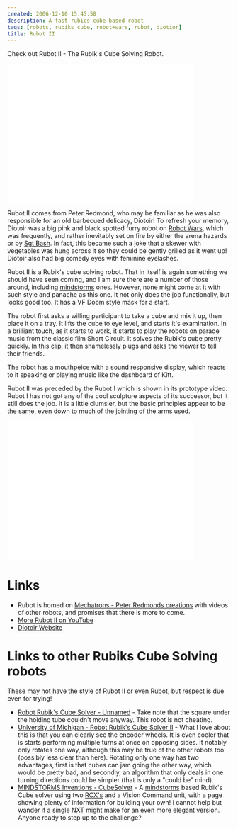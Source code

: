 ```yaml
---
created: 2006-12-10 15:45:50
description: A fast rubics cube based robot
tags: [robots, rubiks cube, robot+wars, rubot, diotior]
title: Rubot II
---
```

Check out Rubot II - The Rubik's Cube Solving Robot.

<iframe width="420" height="315" src="//www.youtube.com/embed/jkft2qaKv_o?rel=0"
frameborder="0" allowfullscreen="yes"></iframe>

Rubot II comes from Peter Redmond, who may be familiar as he was also responsible for an old barbecued delicacy, Diotoir! To refresh your memory, Diotoir was a big pink and black spotted furry robot on [Robot Wars](Robot+Wars "The british robot smashing TV series."), which was frequently, and rather inevitably set on fire by either the arena hazards or by [Sgt Bash](Sgt+Bash "Sgt Bash"). In fact, this became such a joke that a skewer with vegetables was hung across it so they could be gently grilled as it went up! Diotoir also had big comedy eyes with feminine eyelashes.

Rubot II is a Rubik's cube solving robot. That in itself is again something we should have seen coming, and I am sure there are a number of those around, including [mindstorms](MindStorms "A Robotic construction toy system from Lego") ones. However, none might come at it with such style and panache as this one. It not only does the job functionally, but looks good too. It has a VF Doom style mask for a start.

The robot first asks a willing participant to take a cube and mix it up, then place it on a tray. It lifts the cube to eye level, and starts it's examination. In a brilliant touch, as it starts to work, it starts to play the robots on parade music from the classic film Short Circuit. It solves the Rubik's cube pretty quickly. In this clip, it then shamelessly plugs and asks the viewer to tell their friends.

The robot has a mouthpeice with a sound responsive display, which reacts to it speaking or playing music like the dashboard of Kitt.

Rubot II was preceded by the Rubot I which is shown in its prototype video. Rubot I has not got any of the cool sculpture aspects of its successor, but it still does the job. It is a little clumsier, but the basic principles appear to be the same, even down to much of the jointing of the arms used.

<iframe width="420" height="315" src="//www.youtube.com/embed/YgrYUTy5Q14?rel=0"
frameborder="0" allowfullscreen="true"></iframe>

# Links

* Rubot is homed on [Mechatrons - Peter Redmonds creations](http://www.mechatrons.com) with videos of other robots, and promises that there is more to come.
* [More Rubot II on YouTube](http://youtube.com/watch?v=i25cfdcum7U)
* [Diotoir Website](http://www.esatclear.ie/~feoras/diotoir/index2.htm)

# Links to other Rubiks Cube Solving robots

These may not have the style of Rubot II or even Rubot, but respect is due even for trying!

* [Robot Rubik's Cube Solver - Unnamed](http://www.youtube.com/watch?v=r5r-_TsEaLM&amp;NR) - Take note that the square under the holding tube couldn't move anyway. This robot is not cheating.
* [University of Michigan - Robot Rubik's Cube Solver II](http://www.youtube.com/watch?v=6960jAGCkiA) - What I love about this is that you can clearly see the encoder wheels. It is even cooler that is starts performing multiple turns at once on opposing sides. It notably only rotates one way, although this may be true of the other robots too (possibly less clear than here). Rotating only one way has two advantages, first is that cubes can jam going the other way, which would be pretty bad, and secondly, an algorithm  that only deals in one turning directions could be simpler (that is only a "could be" mind).
 * [MINDSTORMS Inventions - CubeSolver](http://jpbrown.i8.com/cubesolver.html) - A [mindstorms](MindStorms "A Robotic construction toy system from Lego") based Rubik's Cube solver using two [RCX's](RCX "The Lego Robot Command Explorer") and a Vision Command unit, with a page showing plenty of information for building your own! I cannot help but wander if a single [NXT](NXT "Legos NeXT generation robotics kit") might make for an even more elegant version. Anyone ready to step up to the challenge?
